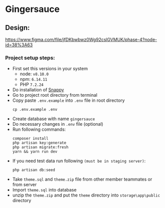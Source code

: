 # Gingersauce

## Design:
https://www.figma.com/file/jfDKbwbwz0Wg92cslGVMUK/phase-4?node-id=38%3A63



### Project setup steps:

- First set this versions in your system
    - node: `v8.10.0`
    - npm: `6.14.11`
    - PHP `7.2.24`
- Do installation of [Snappy](https://github.com/barryvdh/laravel-snappy)
- Go to project root directory from terminal
- Copy paste `.env.example` into `.env` file in root directory
  ```shell
  cp .env.example .env
  ```
- Create database with name `gingersauce`
- Do necessary changes in `.env` file (optional)
- Run following commands:
  ```shell
  composer install
  php artisan key:generate
  php artisan migrate:fresh
  yarn && yarn run dev
  ```
- If you need test data run following `(must be in staging server)`:
  ```shell
  php artisan db:seed
  ```
- Take `theme.sql` and `theme.zip` file from other member teammates or from server
- Import `theme.sql` into database
- unzip the `theme.zip` and put the `theme` directory into `storage\app\public` directory


